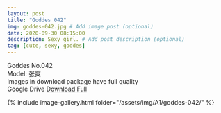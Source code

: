 ```yaml
---
layout: post
title: "Goddes 042"
img: goddes-042.jpg # Add image post (optional)
date: 2020-09-30 08:15:00
description: Sexy girl. # Add post description (optional)
tag: [cute, sexy, goddes]
---
```

Goddes No.042  
Model: 张爽                
Images in download package have full quality                    
Google Drive [Download Full](http://gestyy.com/eeBeHx)

{% include image-gallery.html folder="/assets/img/A1/goddes-042/" %}
